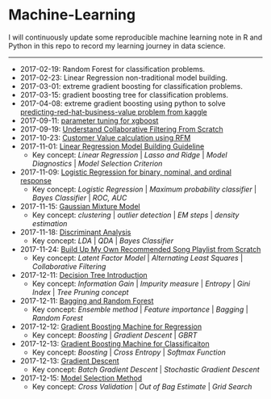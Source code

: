# Machine-Learning
I will continuously update some reproducible machine learning note in R and Python in this repo to record my learning journey in data science.


***
* 2017-02-19: Random Forest for classification problems.
* 2017-02-23: Linear Regression non-traditional model building.
* 2017-03-01: extreme gradient boosting for classification problems.
* 2017-03-15: gradient boosting tree for classification problems.
* 2017-04-08: extreme gradient boosting using python to solve [predicting-red-hat-business-value problem from kaggle](https://www.kaggle.com/c/predicting-red-hat-business-value)
* 2017-09-11: [parameter tuning for xgboost](https://nbviewer.jupyter.org/github/johnnychiuchiu/Machine-Learning/blob/master/ExtremeGradientBoosting/xgboost_zillow_home_value.ipynb)
* 2017-09-19: [Understand Collaborative Filtering From Scratch](https://nbviewer.jupyter.org/github/johnnychiuchiu/Machine-Learning/blob/master/RecommenderSystem/collaborative_filtering.ipynb)
* 2017-10-23: [Customer Value calculation using RFM](https://nbviewer.jupyter.org/github/johnnychiuchiu/Machine-Learning/blob/master/CustomerLifetimeValue/RFM/RFM.ipynb)
* 2017-11-01: [Linear Regression Model Building Guideline](http://nbviewer.jupyter.org/github/johnnychiuchiu/Machine-Learning/blob/master/LinearRegression/linearRegressionModelBuilding.ipynb)
  * Key concept: *Linear Regression* | *Lasso and Ridge* | *Model Diagnostics* | *Model Selection Criterion*
* 2017-11-09: [Logistic Regression for binary, nominal, and ordinal response](https://nbviewer.jupyter.org/github/johnnychiuchiu/Machine-Learning/blob/master/LogisticRegression/logisticRegression.ipynb)
  * Key concept: *Logistic Regression* | *Maximum probability classifier* | *Bayes Classifier* | *ROC, AUC*
* 2017-11-15: [Gaussian Mixture Model](https://nbviewer.jupyter.org/github/johnnychiuchiu/Machine-Learning/blob/master/Clustering/GaussianMixtureModel/gmm.ipynb)
  * Key concept: *clustering* | *outlier detection* | *EM steps* | *density estimation*
 * 2017-11-18: [Discriminant Analysis](https://nbviewer.jupyter.org/github/johnnychiuchiu/Machine-Learning/blob/master/DiscriminantAnalysis/discriminantAnalysis.ipynb)
   * Key concept: *LDA* | *QDA* | *Bayes Classifier*
* 2017-11-24: [Build Up My Own Recommended Song Playlist from Scratch](https://nbviewer.jupyter.org/github/johnnychiuchiu/Machine-Learning/blob/master/RecommenderSystem/latentFactorModel.ipynb)
   * Key concept: *Latent Factor Model* | *Alternating Least Squares* | *Collaborative Filtering*
* 2017-12-11: [Decision Tree Introduction](https://nbviewer.jupyter.org/github/johnnychiuchiu/Machine-Learning/blob/master/EnsembleMethods/decisionTree.ipynb)
   * Key concept: *Information Gain* | *Impurity measure* | *Entropy* | *Gini Index* | *Tree Pruning concept*
* 2017-12-11: [Bagging and Random Forest](https://nbviewer.jupyter.org/github/johnnychiuchiu/Machine-Learning/blob/master/EnsembleMethods/Bagging/randomForest.ipynb)
   * Key concept: *Ensemble method* | *Feature importance* | *Bagging* | *Random Forest*
* 2017-12-12: [Gradient Boosting Machine for Regression](https://nbviewer.jupyter.org/github/johnnychiuchiu/Machine-Learning/blob/master/EnsembleMethods/Boosting/boostingRegression.ipynb)   
   * Key concept: *Boosting* | *Gradient Descent* | *GBRT* 
* 2017-12-13: [Gradient Boosting Machine for Classificaiton](https://nbviewer.jupyter.org/github/johnnychiuchiu/Machine-Learning/blob/master/EnsembleMethods/Boosting/boostingClassification.ipynb)   
   * Key concept: *Boosting* | *Cross Entropy* | *Softmax Function*  
* 2017-12-13: [Gradient Descent](https://nbviewer.jupyter.org/github/johnnychiuchiu/Machine-Learning/blob/master/OptimizationMethod/gradientDescent.ipynb)   
   * Key concept: *Batch Gradient Descent* | *Stochastic Gradient Descent* 
* 2017-12-15: [Model Selection Method](https://nbviewer.jupyter.org/github/johnnychiuchiu/Machine-Learning/blob/master/ModelSelection/modelSelection.ipynb)
   * Key concept: *Cross Validation* | *Out of Bag Estimate* | *Grid Search*


